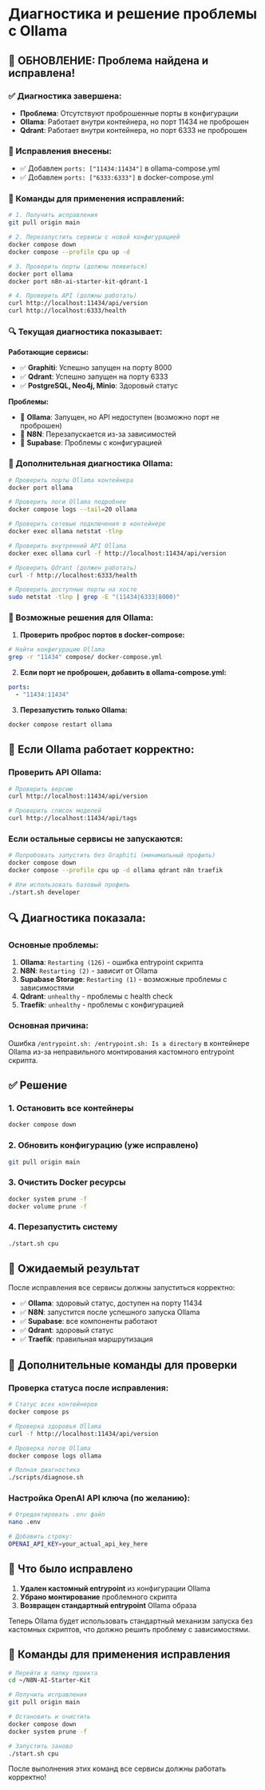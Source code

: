 # Диагностика и решение проблемы с Ollama

## 🎉 ОБНОВЛЕНИЕ: Проблема найдена и исправлена!

### ✅ Диагностика завершена:
- **Проблема**: Отсутствуют проброшенные порты в конфигурации
- **Ollama**: Работает внутри контейнера, но порт 11434 не проброшен
- **Qdrant**: Работает внутри контейнера, но порт 6333 не проброшен

### 🔧 Исправления внесены:
- ✅ Добавлен `ports: ["11434:11434"]` в ollama-compose.yml
- ✅ Добавлен `ports: ["6333:6333"]` в docker-compose.yml

### 🚀 Команды для применения исправлений:

```bash
# 1. Получить исправления
git pull origin main

# 2. Перезапустить сервисы с новой конфигурацией
docker compose down
docker compose --profile cpu up -d

# 3. Проверить порты (должны появиться)
docker port ollama
docker port n8n-ai-starter-kit-qdrant-1

# 4. Проверить API (должны работать)
curl http://localhost:11434/api/version
curl http://localhost:6333/health
```

### 🔍 Текущая диагностика показывает:

**Работающие сервисы:**
- ✅ **Graphiti**: Успешно запущен на порту 8000
- ✅ **Qdrant**: Успешно запущен на порту 6333 
- ✅ **PostgreSQL, Neo4j, Minio**: Здоровый статус

**Проблемы:**
- 🔄 **Ollama**: Запущен, но API недоступен (возможно порт не проброшен)
- 🔄 **N8N**: Перезапускается из-за зависимостей
- 🔄 **Supabase**: Проблемы с конфигурацией

### 🔧 Дополнительная диагностика Ollama:

```bash
# Проверить порты Ollama контейнера
docker port ollama

# Проверить логи Ollama подробнее
docker compose logs --tail=20 ollama

# Проверить сетевые подключения в контейнере
docker exec ollama netstat -tlnp

# Проверить внутренний API Ollama
docker exec ollama curl -f http://localhost:11434/api/version

# Проверить Qdrant (должен работать)
curl -f http://localhost:6333/health

# Проверить доступные порты на хосте
sudo netstat -tlnp | grep -E "(11434|6333|8000)"
```

### 🔧 Возможные решения для Ollama:

1. **Проверить проброс портов в docker-compose:**
```bash
# Найти конфигурацию Ollama
grep -r "11434" compose/ docker-compose.yml
```

2. **Если порт не проброшен, добавить в ollama-compose.yml:**
```yaml
ports:
  - "11434:11434"
```

3. **Перезапустить только Ollama:**
```bash
docker compose restart ollama
```

## 🚀 Если Ollama работает корректно:

### Проверить API Ollama:
```bash
# Проверить версию
curl http://localhost:11434/api/version

# Проверить список моделей
curl http://localhost:11434/api/tags
```

### Если остальные сервисы не запускаются:
```bash
# Попробовать запустить без Graphiti (минимальный профиль)
docker compose down
docker compose --profile cpu up -d ollama qdrant n8n traefik

# Или использовать базовый профиль
./start.sh developer
```

## 🔍 Диагностика показала:

### Основные проблемы:
1. **Ollama**: `Restarting (126)` - ошибка entrypoint скрипта
2. **N8N**: `Restarting (2)` - зависит от Ollama
3. **Supabase Storage**: `Restarting (1)` - возможные проблемы с зависимостями
4. **Qdrant**: `unhealthy` - проблемы с health check
5. **Traefik**: `unhealthy` - проблемы с конфигурацией

### Основная причина:
Ошибка `/entrypoint.sh: /entrypoint.sh: Is a directory` в контейнере Ollama из-за неправильного монтирования кастомного entrypoint скрипта.

## ✅ Решение

### 1. Остановить все контейнеры
```bash
docker compose down
```

### 2. Обновить конфигурацию (уже исправлено)
```bash
git pull origin main
```

### 3. Очистить Docker ресурсы
```bash
docker system prune -f
docker volume prune -f
```

### 4. Перезапустить систему
```bash
./start.sh cpu
```

## 🚀 Ожидаемый результат

После исправления все сервисы должны запуститься корректно:

- ✅ **Ollama**: здоровый статус, доступен на порту 11434
- ✅ **N8N**: запустится после успешного запуска Ollama
- ✅ **Supabase**: все компоненты работают
- ✅ **Qdrant**: здоровый статус
- ✅ **Traefik**: правильная маршрутизация

## 🔧 Дополнительные команды для проверки

### Проверка статуса после исправления:
```bash
# Статус всех контейнеров
docker compose ps

# Проверка здоровья Ollama
curl -f http://localhost:11434/api/version

# Проверка логов Ollama
docker compose logs ollama

# Полная диагностика
./scripts/diagnose.sh
```

### Настройка OpenAI API ключа (по желанию):
```bash
# Отредактировать .env файл
nano .env

# Добавить строку:
OPENAI_API_KEY=your_actual_api_key_here
```

## 📝 Что было исправлено

1. **Удален кастомный entrypoint** из конфигурации Ollama
2. **Убрано монтирование** проблемного скрипта
3. **Возвращен стандартный entrypoint** Ollama образа

Теперь Ollama будет использовать стандартный механизм запуска без кастомных скриптов, что должно решить проблему с зависимостями.

## 🎯 Команды для применения исправления

```bash
# Перейти в папку проекта
cd ~/N8N-AI-Starter-Kit

# Получить исправления
git pull origin main

# Остановить и очистить
docker compose down
docker system prune -f

# Запустить заново
./start.sh cpu
```

После выполнения этих команд все сервисы должны работать корректно!
